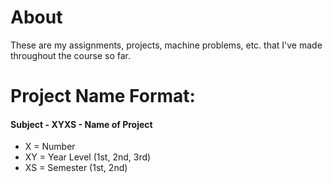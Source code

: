 # About
These are my assignments, projects, machine problems, etc. that I've made throughout the course so far.  

# Project Name Format:
#### Subject - XYXS - Name of Project
* X = Number
* XY = Year Level (1st, 2nd, 3rd)
* XS = Semester (1st, 2nd)